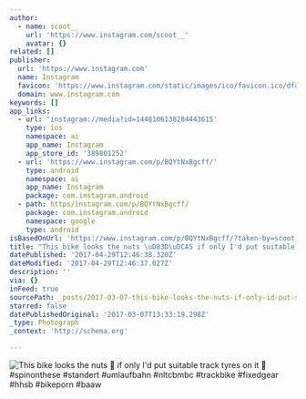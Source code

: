 ```yaml
---
author:
  - name: scoot__
    url: 'https://www.instagram.com/scoot__'
    avatar: {}
related: []
publisher:
  url: 'https://www.instagram.com'
  name: Instagram
  favicon: 'https://www.instagram.com/static/images/ico/favicon.ico/dfa85bb1fd63.ico'
  domain: www.instagram.com
keywords: []
app_links:
  - url: 'instagram://media?id=1448106138284443615'
    type: ios
    namespace: ai
    app_name: Instagram
    app_store_id: '389801252'
  - url: 'https://www.instagram.com/p/BQYtNxBgcff/'
    type: android
    namespace: ai
    app_name: Instagram
    package: com.instagram.android
  - path: https/instagram.com/p/BQYtNxBgcff/
    package: com.instagram.android
    namespace: google
    type: android
isBasedOnUrl: 'https://www.instagram.com/p/BQYtNxBgcff/?taken-by=scoot__'
title: "This bike looks the nuts \uD83D\uDCA5 if only I'd put suitable track tyres on it \uD83D\uDE48 #spinonthese #standert #umlaufbahn #nltcbmbc #trackbike #fixedgear #hhsb #bikeporn #baaw"
datePublished: '2017-04-29T12:46:38.320Z'
dateModified: '2017-04-29T12:46:37.027Z'
description: ''
via: {}
inFeed: true
sourcePath: _posts/2017-03-07-this-bike-looks-the-nuts-if-only-id-put-suitable-track-t.md
starred: false
datePublishedOriginal: '2017-03-07T13:33:19.298Z'
_type: Photograph
_context: 'http://schema.org'

---
```

![This bike looks the nuts  if only I'd put suitable track tyres on it  #spinonthese #standert #umlaufbahn #nltcbmbc #trackbike #fixedgear #hhsb #bikeporn #baaw](https://scontent.cdninstagram.com/t51.2885-15/s640x640/sh0.08/e35/16465213_187335698417452_1716221184330170368_n.jpg)